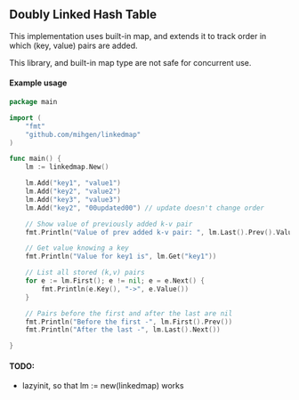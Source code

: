 ## Doubly Linked Hash Table
This implementation uses built-in map, and extends it to track order in which (key, value) pairs are added.

This library, and built-in map type are not safe for concurrent use.

#### Example usage
```go
package main

import (
	"fmt"
	"github.com/mihgen/linkedmap"
)

func main() {
	lm := linkedmap.New()

	lm.Add("key1", "value1")
	lm.Add("key2", "value2")
	lm.Add("key3", "value3")
	lm.Add("key2", "00updated00") // update doesn't change order

	// Show value of previously added k-v pair
	fmt.Println("Value of prev added k-v pair: ", lm.Last().Prev().Value())

	// Get value knowing a key
	fmt.Println("Value for key1 is", lm.Get("key1"))

	// List all stored (k,v) pairs
	for e := lm.First(); e != nil; e = e.Next() {
		fmt.Println(e.Key(), "->", e.Value())
	}

	// Pairs before the first and after the last are nil
	fmt.Println("Before the first -", lm.First().Prev())
	fmt.Println("After the last -", lm.Last().Next())

}
```

#### TODO:
- lazyinit, so that lm := new(linkedmap) works
